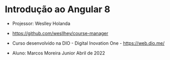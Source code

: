  

# Introdução ao Angular 8

- Projessor: Weslley Holanda

- https://github.com/wesllhey/course-manager

- Curso desenvolvido na DIO - Digital Inovation One - https://web.dio.me/

- Aluno: Marcos Moreira Junior Abril de 2022





